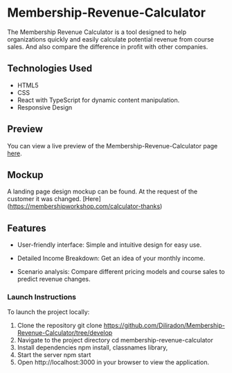 # Membership-Revenue-Calculator

The Membership Revenue Calculator is a tool designed to help organizations 
quickly and easily calculate potential revenue from course sales. And also compare 
the difference in profit with other companies.

## Technologies Used

- HTML5
- CSS
- React with TypeScript for dynamic content manipulation.
- Responsive Design

## Preview

You can view a live preview of the Membership-Revenue-Calculator page [here](https://diliradon.github.io/Membership-Revenue-Calculator/).

## Mockup

A landing page design mockup can be found. At the request of the customer it was changed. [Here] (https://membershipworkshop.com/calculator-thanks)

## Features

- User-friendly interface: Simple and intuitive design for easy use.

- Detailed Income Breakdown: Get an idea of ​​your monthly income.

- Scenario analysis: Compare different pricing models and course sales to predict revenue changes.

### Launch Instructions

To launch the project locally:

1. Clone the repository git clone https://github.com/Diliradon/Membership-Revenue-Calculator/tree/develop
2. Navigate to the project directory cd membership-revenue-calculator
3. Install dependencies npm install, classnames library, 
4. Start the server npm start
5. Open http://localhost:3000 in your browser to view the application.